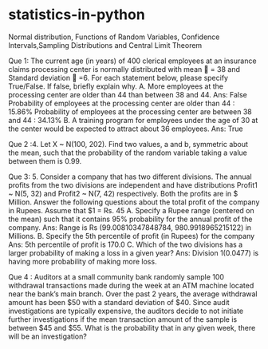 # statistics-in-python
Normal distribution, Functions of Random Variables, Confidence Intervals,Sampling Distributions and Central Limit Theorem

Que 1: 	The current age (in years) of 400 clerical employees at an insurance claims processing center is normally distributed with mean  = 38 and Standard deviation  =6. For each statement below, please specify True/False. If false, briefly explain why.
A.	More employees at the processing center are older than 44 than between 38 and 44.
Ans:  False 
Probability of employees at the processing center are older than 44 : 15.86%
Probability of employees at the processing center are between 38 and 44 : 34.13% 
B.	A training program for employees under the age of 30 at the center would be expected to attract about 36 employees.
Ans: True

Que 2 :4.	Let X ~ N(100, 202). Find two values, a and b, symmetric about the mean, such that the probability of the random variable taking a value between them is 0.99. 

Que 3: 5.	Consider a company that has two different divisions. The annual profits from the two divisions are independent and have distributions Profit1 ~ N(5, 32) and Profit2 ~ N(7, 42) respectively. Both the profits are in $ Million. Answer the following questions about the total profit of the company in Rupees. Assume that $1 = Rs. 45
A.	Specify a Rupee range (centered on the mean) such that it contains 95% probability for the annual profit of the company.
Ans: Range is Rs (99.00810347848784, 980.9918965215122) in Millions.
B.	Specify the 5th percentile of profit (in Rupees) for the company
Ans: 5th percentile of profit is 170.0
C.	Which of the two divisions has a larger probability of making a loss in a given year?
Ans: Division 1(0.0477) is having more probability of making more loss.

Que 4 : Auditors at a small community bank randomly sample 100 withdrawal transactions made during the week at an ATM machine located near the bank’s main branch. Over the past 2 years, the average withdrawal amount has been $50 with a standard deviation of $40. Since audit investigations are typically expensive, the auditors decide to not initiate further investigations if the mean transaction amount of the sample is between $45 and $55. What is the probability that in any given week, there will be an investigation?
